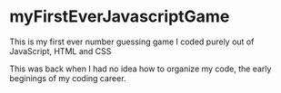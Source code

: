 # myFirstEverJavascriptGame
This is my first ever number guessing game I coded purely out of JavaScript, HTML and CSS 

This was back when I had no idea how to organize my code, the early beginings of my coding career.
